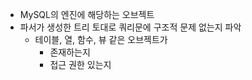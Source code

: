 - MySQL의 엔진에 해당하는 오브젝트
- 파서가 생성한 트리 토대로 쿼리문에 구조적 문제 없는지 파악
	- 테이블, 열, 함수, 뷰 같은 오브젝트가 
		- 존재하는지
		- 접근 권한 있는지